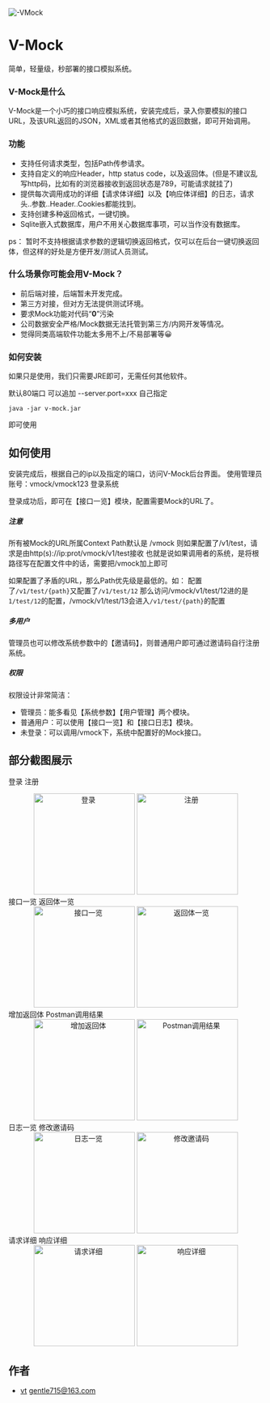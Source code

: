 ![-VMock](doc/vmock.png)
# V-Mock

简单，轻量级，秒部署的接口模拟系统。

### V-Mock是什么

V-Mock是一个小巧的接口响应模拟系统，安装完成后，录入你要模拟的接口URL，及该URL返回的JSON，XML或者其他格式的返回数据，即可开始调用。

### 功能

* 支持任何请求类型，包括Path传参请求。
* 支持自定义的响应Header，http status code，以及返回体。(但是不建议乱写http码，比如有的浏览器接收到返回状态是789，可能请求就挂了)
* 提供每次调用成功的详细【请求体详细】以及【响应体详细】的日志，请求头..参数..Header..Cookies都能找到。
* 支持创建多种返回格式，一键切换。
* Sqlite嵌入式数据库，用户不用关心数据库事项，可以当作没有数据库。  

ps： 暂时不支持根据请求参数的逻辑切换返回格式，仅可以在后台一键切换返回体，但这样的好处是方便开发/测试人员测试。

### 什么场景你可能会用V-Mock？

* 前后端对接，后端暂未开发完成。
* 第三方对接，但对方无法提供测试环境。
* 要求Mock功能对代码“**0**”污染
* 公司数据安全严格/Mock数据无法托管到第三方/内网开发等情况。
* 觉得同类高端软件功能太多用不上/不易部署等😀

### 如何安装

如果只是使用，我们只需要JRE即可，无需任何其他软件。 

默认80端口 可以追加 --server.port=xxx 自己指定 


```
java -jar v-mock.jar
```
即可使用  
## 如何使用

安装完成后，根据自己的ip以及指定的端口，访问V-Mock后台界面。
使用管理员账号：vmock/vmock123 登录系统

登录成功后，即可在【接口一览】模块，配置需要Mock的URL了。

##### 注意
所有被Mock的URL所属Context Path默认是 /vmock
则如果配置了/v1/test，请求是由http(s)://ip:prot/vmock/v1/test接收
也就是说如果调用者的系统，是将根路径写在配置文件中的话，需要把/vmock加上即可  


如果配置了矛盾的URL，那么Path优先级是最低的。如： 配置了`/v1/test/{path}`又配置了`/v1/test/12`
那么访问/vmock/v1/test/12进的是`1/test/12`的配置，/vmock/v1/test/13会进入`/v1/test/{path}`的配置

##### 多用户
管理员也可以修改系统参数中的【邀请码】，则普通用户即可通过邀请码自行注册系统。

##### 权限
权限设计非常简洁：
* 管理员：能多看见【系统参数】【用户管理】两个模块。
* 普通用户：可以使用【接口一览】和【接口日志】模块。
* 未登录：可以调用/vmock下，系统中配置好的Mock接口。

## 部分截图展示
登录 注册
<div align="center">
    <img src="doc/denglu.png" height="200px" alt="登录" >
    <img src="doc/zhuce.png" height="200px" alt="注册" >
</div>
接口一览 返回体一览
<div align="center">
    <img src="doc/jiekouyilan.png" height="200px" alt="接口一览" >
    <img src="doc/fanhuitiyilan.png" height="200px" alt="返回体一览" >
</div>
增加返回体 Postman调用结果
<div align="center">
    <img src="doc/zengjiafanhuiti.png" height="200px" alt="增加返回体" >
    <img src="doc/postman1.png" height="200px" alt="Postman调用结果" >
</div>
日志一览 修改邀请码
<div align="center">
    <img src="doc/rizhiyilan.png" height="200px" alt="日志一览" >
    <img src="doc/xiugaiyaoqingma.png" height="200px" alt="修改邀请码" >
</div>
请求详细 响应详细
<div align="center">
    <img src="doc/qingqiuxiangxi.png" height="200px" alt="请求详细" >
    <img src="doc/xiangyingxiangxi.png" height="200px" alt="响应详细" >
</div>

## 作者

* [vt](https://blog.iyuhao.site) gentle715@163.com
